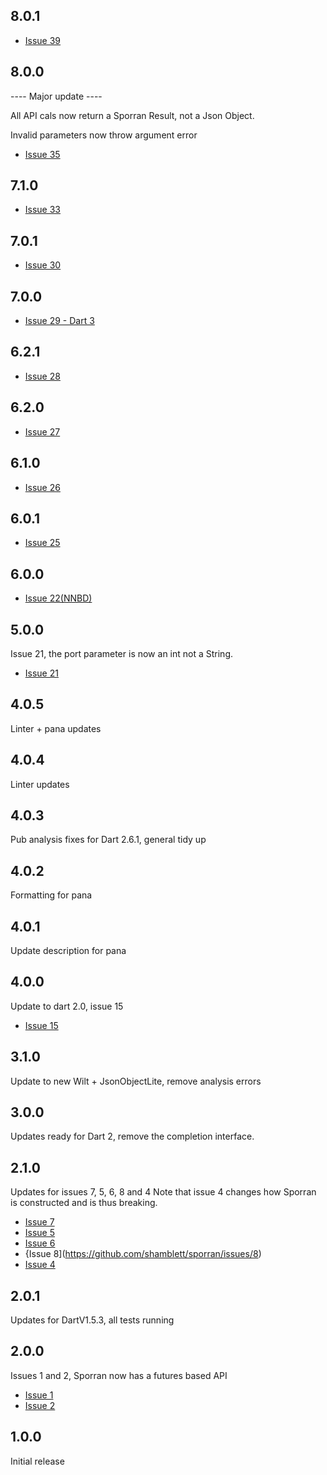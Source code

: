 ## 8.0.1
- [Issue 39](https://github.com/shamblett/sporran/issues/39
)
## 8.0.0
---- Major update ----

All API cals now return a Sporran Result, not a Json Object.

Invalid parameters now throw argument error

- [Issue 35](https://github.com/shamblett/sporran/issues/35)

## 7.1.0
- [Issue 33](https://github.com/shamblett/sporran/issues/33)

## 7.0.1
- [Issue 30](https://github.com/shamblett/sporran/issues/30)

## 7.0.0
- [Issue 29 - Dart 3](https://github.com/shamblett/sporran/issues/29)

## 6.2.1
- [Issue 28](https://github.com/shamblett/sporran/issues/28)

## 6.2.0
- [Issue 27](https://github.com/shamblett/sporran/issues/27)

## 6.1.0
- [Issue 26](https://github.com/shamblett/sporran/issues/26)

## 6.0.1
- [Issue 25](https://github.com/shamblett/sporran/issues/25)

## 6.0.0
- [Issue 22(NNBD)](https://github.com/shamblett/sporran/issues/22)

## 5.0.0
Issue 21, the port parameter is now an int not a String.
- [Issue 21](https://github.com/shamblett/sporran/issues/21)

## 4.0.5
Linter + pana updates

## 4.0.4
Linter updates

## 4.0.3
Pub analysis fixes for Dart 2.6.1, general tidy up

## 4.0.2
Formatting for pana

## 4.0.1
Update description for pana

## 4.0.0
Update to dart 2.0, issue 15
- [Issue 15](https://github.com/shamblett/sporran/issues/15)

## 3.1.0
Update to new Wilt + JsonObjectLite, remove analysis errors

## 3.0.0

Updates ready for Dart 2, remove the completion interface.

## 2.1.0

Updates for issues 7, 5, 6, 8 and 4
Note that issue 4 changes how Sporran is constructed and is thus 
breaking.
- [Issue 7](https://github.com/shamblett/sporran/issues/7)
- [Issue 5](https://github.com/shamblett/sporran/issues/5)
- [Issue 6](https://github.com/shamblett/sporran/issues/6)
- {Issue 8](https://github.com/shamblett/sporran/issues/8)
- [Issue 4](https://github.com/shamblett/sporran/issues/4)

## 2.0.1

Updates for DartV1.5.3, all tests running

## 2.0.0

Issues 1 and 2, Sporran now has a futures based API
- [Issue 1](https://github.com/shamblett/sporran/issues/1)
- [Issue 2](https://github.com/shamblett/sporran/issues/2)

## 1.0.0

Initial release
